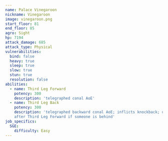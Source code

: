 ```yaml
---
name: Palace Vinegaroon
nickname: Vinegaroon
image: vinegaroon.png
start_floor: 81
end_floor: 85
agro: Sight
hp: 7194
attack_damage: 685
attack_type: Physical
vulnerabilities:
  bind: false
  heavy: true
  sleep: true
  slow: true
  stun: true
  resolution: false
abilities:
  - name: Third Leg Forward
    potency: 300
    description: 'telegraphed conal AoE'
  - name: Third Leg Back
    potency: 300
    description: 'telegraphed backward conal AoE; inflicts knockback; used
    after Third Leg Forward if someone is behind'
job_specifics:
  SGE:
    difficulty: Easy
---
```


